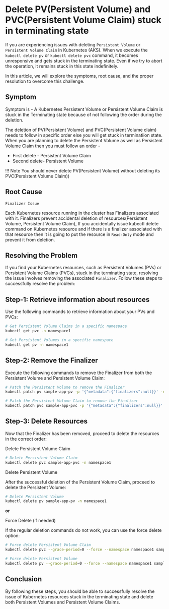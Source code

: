 # Delete PV(Persistent Volume) and PVC(Persistent Volume Claim) stuck in terminating state

If you are experiencing issues with deleting `Persistent Volume` or `Persistent Volume Claim` in Kubernetes (AKS). When we execute the `kubectl delete pv` or `kubectl delete pvc` command, it becomes unresponsive and gets stuck in the terminating state. Even if we try to abort the operation, it remains stuck in this state indefinitely.

 In this article, we will explore the symptoms, root cause, and the proper resolution to overcome this challenge.

## **Symptom**


Symptom is - A Kubernetes Persistent Volume or Persistent Volume Claim is stuck in the Terminating state because of not following the order during the deletion.

The deletion of PV(Persistent Volume) and PVC(Persistent Volume claim) needs to follow in specific order else you will get stuck in terminatiion state. When you are planning to delete the Persistent Volume as well as Persistent Volume Claim then you must follow an order -

- First delete - Persistent Volume Claim
- Second delete- Persistent Volume

!!! Note
    You should never delete PV(Persistent Volume) without deleting its PVC(Persistent Volume Claim))

## **Root Cause**

`Finalizer Issue`

Each Kubernetes resource running in the cluster has Finalizers associated with it. Finalizers prevent accidental deletion of resources(Persistent Volume, Persistent Volume Claim), If you accidentally issue kubectl delete command on Kubernetes resource and if there is a finalizer associated with that resource then it is going to put the resource in `Read-Only` mode and prevent it from deletion.

## **Resolving the Problem**


If you find your Kubernetes resources, such as Persistent Volumes (PVs) or Persistent Volume Claims (PVCs), stuck in the terminating state, resolving the issue involves removing the associated `Finalizer`. Follow these steps to successfully resolve the problem:

## **Step-1: Retrieve information about resources**

Use the following commands to retrieve information about your PVs and PVCs:

```bash
# Get Persistent Volume Claims in a specific namespace
kubectl get pvc -n namespace1

# Get Persistent Volumes in a specific namespace
kubectl get pv -n namespace1
```

## **Step-2: Remove the Finalizer**

Execute the following commands to remove the Finalizer from both the Persistent Volume and Persistent Volume Claim:

```bash
# Patch the Persistent Volume to remove the Finalizer
kubectl patch pv sample-app-pv -p '{"metadata":{"finalizers":null}}' -n namespace1

# Patch the Persistent Volume Claim to remove the Finalizer
kubectl patch pvc sample-app-pvc -p '{"metadata":{"finalizers":null}}' -n namespace1
```

## **Step-3: Delete Resources**

Now that the Finalizer has been removed, proceed to delete the resources in the correct order:

Delete Persistent Volume Claim

```bash
# Delete Persistent Volume Claim
kubectl delete pvc sample-app-pvc -n namespace1
```

Delete Persistent Volume

After the successful deletion of the Persistent Volume Claim, proceed to delete the Persistent Volume:

```bash
# Delete Persistent Volume
kubectl delete pv sample-app-pv -n namespace1
```

**or**

Force Delete (if needed)

If the regular deletion commands do not work, you can use the force delete option:

```bash
# Force delete Persistent Volume Claim
kubectl delete pvc --grace-period=0 --force --namespace namespace1 sample-app-pvc

# Force delete Persistent Volume
kubectl delete pv --grace-period=0 --force --namespace namespace1 sample-app-pv
```

## **Conclusion**

By following these steps, you should be able to successfully resolve the issue of Kubernetes resources stuck in the terminating state and delete both Persistent Volumes and Persistent Volume Claims.

<!-- 
- https://jhooq.com/k8s-delete-pv-pvc/ 
-->